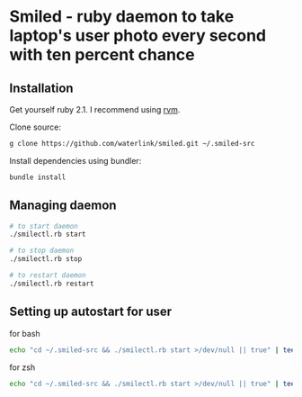 # Smiled - ruby daemon to take laptop's user photo every second with ten percent chance

## Installation

Get yourself ruby 2.1. I recommend using [rvm](http://rvm.io).

Clone source:

```bash
g clone https://github.com/waterlink/smiled.git ~/.smiled-src
```

Install dependencies using bundler:

```bash
bundle install
```

## Managing daemon

```bash
# to start daemon
./smilectl.rb start

# to stop daemon
./smilectl.rb stop

# to restart daemon
./smilectl.rb restart
```

## Setting up autostart for user

for bash

```bash
echo "cd ~/.smiled-src && ./smilectl.rb start >/dev/null || true" | tee -a ~/.bash_profile
```

for zsh

```bash
echo "cd ~/.smiled-src && ./smilectl.rb start >/dev/null || true" | tee -a ~/.zprofile
```

